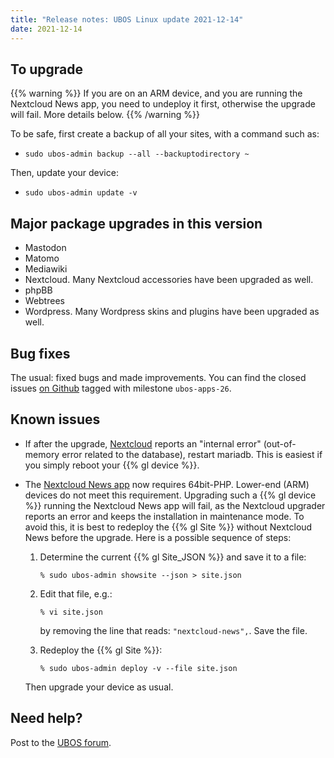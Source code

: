 ```yaml
---
title: "Release notes: UBOS Linux update 2021-12-14"
date: 2021-12-14
---
```


## To upgrade

{{% warning %}}
If you are on an ARM device, and you are running the Nextcloud News
app, you need to undeploy it first, otherwise the upgrade will fail.
More details below.
{{% /warning %}}

To be safe, first create a backup of all your sites, with a command such as:

* ``sudo ubos-admin backup --all --backuptodirectory ~``

Then, update your device:

* ``sudo ubos-admin update -v``

## Major package upgrades in this version

* Mastodon
* Matomo
* Mediawiki
* Nextcloud. Many Nextcloud accessories have been upgraded as well.
* phpBB
* Webtrees
* Wordpress. Many Wordpress skins and plugins have been upgraded as well.

## Bug fixes

The usual: fixed bugs and made improvements. You can find the closed issues
[on Github](https://github.com/uboslinux/) tagged with milestone ``ubos-apps-26``.

## Known issues

* If after the upgrade, [Nextcloud](https://nextcloud.com/) reports an "internal error"
  (out-of-memory error related to the database), restart mariadb. This is easiest if you
  simply reboot your {{% gl device %}}.

* The [Nextcloud News app](https://apps.nextcloud.com/apps/news) now requires
  64bit-PHP. Lower-end (ARM) devices do not meet this requirement. Upgrading such
  a {{% gl device %}} running the Nextcloud News app will fail, as the Nextcloud
  upgrader reports an error and keeps the installation in maintenance mode. To avoid this,
  it is best to redeploy the {{% gl Site %}} without Nextcloud News before the upgrade.
  Here is a possible sequence of steps:

  1. Determine the current {{% gl Site_JSON %}} and save it to a file:

     ```
     % sudo ubos-admin showsite --json > site.json
     ```

  1. Edit that file, e.g.:

     ```
     % vi site.json
     ```

     by removing the line that reads: ``"nextcloud-news",``. Save the file.

  1. Redeploy the {{% gl Site %}}:

     ```
     % sudo ubos-admin deploy -v --file site.json
     ```

  Then upgrade your device as usual.

## Need help?

Post to the [UBOS forum](https://forum.ubos.net/).



